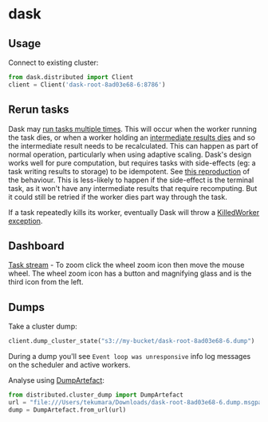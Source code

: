 # dask

## Usage

Connect to existing cluster:

```python
from dask.distributed import Client
client = Client('dask-root-8ad03e68-6:8786')
```

## Rerun tasks

Dask may [run tasks multiple times](https://distributed.dask.org/en/stable/limitations.html#assumptions-on-functions-and-data). This will occur when the worker running the task dies, or when a worker holding an [intermediate results dies](https://distributed.dask.org/en/latest/memory.html#resilience) and so the intermediate result needs to be recalculated. This can happen as part of normal operation, particularly when using adaptive scaling. Dask's design works well for pure computation, but requires tasks with side-effects (eg: a task writing results to storage) to be idempotent. See [this reproduction](https://github.com/dask/distributed/issues/2935) of the behaviour. This is less-likely to happen if the side-effect is the terminal task, as it won't have any intermediate results that require recomputing. But it could still be retried if the worker dies part way through the task.

If a task repeatedly kills its worker, eventually Dask will throw a [KilledWorker exception](https://distributed.dask.org/en/stable/killed.html).

## Dashboard

[Task stream](https://docs.dask.org/en/stable/dashboard.html#task-stream) - To zoom click the wheel zoom icon then move the mouse wheel. The wheel zoom icon has a button and magnifying glass and is the third icon from the left.

## Dumps

Take a cluster dump:

```python
client.dump_cluster_state("s3://my-bucket/dask-root-8ad03e68-6.dump")
```

During a dump you'll see `Event loop was unresponsive` info log messages on the scheduler and active workers.

Analyse using [DumpArtefact](https://github.com/dask/distributed/blob/main/distributed/cluster_dump.py):

```python
from distributed.cluster_dump import DumpArtefact
url = "file:///Users/tekumara/Downloads/dask-root-8ad03e68-6.dump.msgpack.gz"
dump = DumpArtefact.from_url(url)
```
